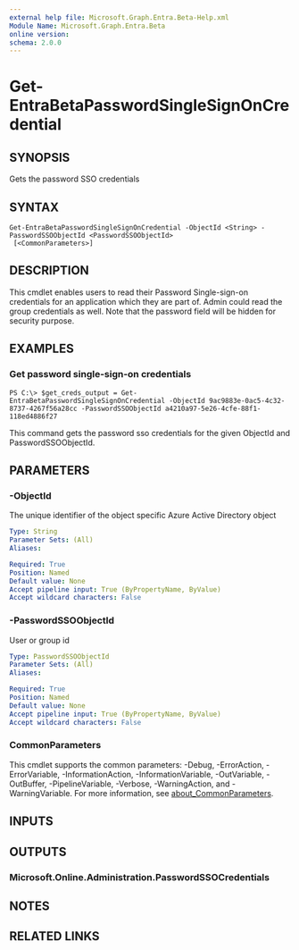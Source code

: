 ```yaml
---
external help file: Microsoft.Graph.Entra.Beta-Help.xml
Module Name: Microsoft.Graph.Entra.Beta
online version:
schema: 2.0.0
---
```


# Get-EntraBetaPasswordSingleSignOnCredential

## SYNOPSIS
Gets the password SSO credentials

## SYNTAX

```
Get-EntraBetaPasswordSingleSignOnCredential -ObjectId <String> -PasswordSSOObjectId <PasswordSSOObjectId>
 [<CommonParameters>]
```

## DESCRIPTION
This cmdlet enables users to read their Password Single-sign-on credentials for an application which they are part of.
Admin could read the group credentials as well.
Note that the password field will be hidden for security purpose.

## EXAMPLES

### Get password single-sign-on credentials
```
PS C:\> $get_creds_output = Get-EntraBetaPasswordSingleSignOnCredential -ObjectId 9ac9883e-0ac5-4c32-8737-4267f56a28cc -PasswordSSOObjectId a4210a97-5e26-4cfe-88f1-118ed4886f27
```

This command gets the password sso credentials for the given ObjectId and PasswordSSOObjectId.

## PARAMETERS

### -ObjectId
The unique identifier of the object specific Azure Active Directory object

```yaml
Type: String
Parameter Sets: (All)
Aliases:

Required: True
Position: Named
Default value: None
Accept pipeline input: True (ByPropertyName, ByValue)
Accept wildcard characters: False
```

### -PasswordSSOObjectId
User or group id

```yaml
Type: PasswordSSOObjectId
Parameter Sets: (All)
Aliases:

Required: True
Position: Named
Default value: None
Accept pipeline input: True (ByPropertyName, ByValue)
Accept wildcard characters: False
```

### CommonParameters
This cmdlet supports the common parameters: -Debug, -ErrorAction, -ErrorVariable, -InformationAction, -InformationVariable, -OutVariable, -OutBuffer, -PipelineVariable, -Verbose, -WarningAction, and -WarningVariable. For more information, see [about_CommonParameters](https://go.microsoft.com/fwlink/?LinkID=113216).

## INPUTS

## OUTPUTS

### Microsoft.Online.Administration.PasswordSSOCredentials
## NOTES
## RELATED LINKS
